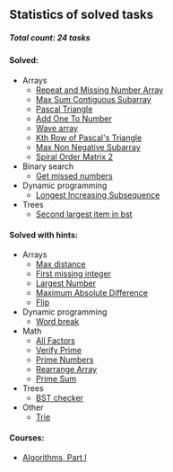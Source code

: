 ## Statistics of solved tasks

##### Total count: 24 tasks

#### Solved:
  - Arrays
    - [Repeat and Missing Number Array](https://github.com/ZakharDolozhevskiy/coding-interviews/blob/master/arrays/repeat-and-missing-number-array.js)
    - [Max Sum Contiguous Subarray](https://github.com/ZakharDolozhevskiy/coding-interviews/blob/master/arrays/max-sum-contiguous-subarray.js)
    - [Pascal Triangle](https://github.com/ZakharDolozhevskiy/coding-interviews/blob/master/arrays/pascal-triangle.js)
    - [Add One To Number](https://github.com/ZakharDolozhevskiy/coding-interviews/blob/master/arrays/add-one-to-number.js)
    - [Wave array](https://github.com/ZakharDolozhevskiy/coding-interviews/blob/master/arrays/wave-array.js)
    - [Kth Row of Pascal's Triangle](https://github.com/ZakharDolozhevskiy/coding-interviews/blob/master/arrays/kth-row-of-pascals-triangle.js)
    - [Max Non Negative Subarray](https://github.com/ZakharDolozhevskiy/coding-interviews/blob/master/arrays/max-non-negative-subarray.js)
    - [Spiral Order Matrix 2](https://github.com/ZakharDolozhevskiy/coding-interviews/blob/master/arrays/spiral-order-matrix-ii.js)
  - Binary search
    - [Get missed numbers](https://github.com/ZakharDolozhevskiy/coding-interviews/blob/master/binary-search/get-missed-numbers.js)
  - Dynamic programming
    - [Longest Increasing Subsequence](https://github.com/ZakharDolozhevskiy/coding-interviews/blob/master/dynamic-programming/longest-increasing-subsequence.js)
  - Trees
    - [Second largest item in bst](https://github.com/ZakharDolozhevskiy/coding-interviews/blob/master/trees/second-largest-item-in-bst.js)
    
#### Solved with hints:
  - Arrays
    - [Max distance](https://github.com/ZakharDolozhevskiy/coding-interviews/blob/master/arrays/max-distance.js)
    - [First missing integer](https://github.com/ZakharDolozhevskiy/coding-interviews/blob/master/arrays/first-missing-integer.js)
    - [Largest Number](https://github.com/ZakharDolozhevskiy/coding-interviews/blob/master/arrays/largest-number.js)
    - [Maximum Absolute Difference](https://github.com/ZakharDolozhevskiy/coding-interviews/blob/master/arrays/maximum-absolute-difference.js)
    - [Flip](https://github.com/ZakharDolozhevskiy/coding-interviews/blob/master/arrays/flip.js)
  - Dynamic programming
    - [Word break](https://github.com/ZakharDolozhevskiy/coding-interviews/blob/master/dynamic-programming/word-break.js)
  - Math
    - [All Factors](https://github.com/ZakharDolozhevskiy/coding-interviews/blob/master/math/all-factors.js)
    - [Verify Prime](https://github.com/ZakharDolozhevskiy/coding-interviews/blob/master/math/verify-prime.js)
    - [Prime Numbers](https://github.com/ZakharDolozhevskiy/coding-interviews/blob/master/math/prime-numbers.js)
    - [Rearrange Array](https://github.com/ZakharDolozhevskiy/coding-interviews/blob/master/math/rearrange-array.js)
    - [Prime Sum](https://github.com/ZakharDolozhevskiy/coding-interviews/blob/master/math/prime-sum.js)
  - Trees
    - [BST checker](https://github.com/ZakharDolozhevskiy/coding-interviews/blob/master/trees/bst-checker.js)
  - Other
    - [Trie](https://github.com/ZakharDolozhevskiy/coding-interviews/blob/master/other/trie.js)
    
#### Courses:
  - [Algorithms, Part I](https://www.coursera.org/learn/algorithms-part1/home/welcome)